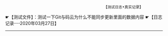                                                 【测试日志•真实记录】

☛【测试文件】：测试一下Git与码云为什么不能同步更新里面的数据内容 ☛【日志记录---2020年03月27日】

-----------------------------------------------------------------------------------------------------------------------------------------------------------